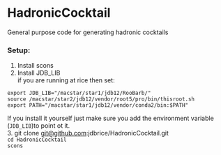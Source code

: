 # HadronicCocktail
General purpose code for generating hadronic cocktails

### Setup:
1. Install scons
2. Install JDB_LIB   
if you are running at rice then set:  
```
export JDB_LIB="/macstar/star1/jdb12/RooBarb/"  
source /macstar/star2/jdb12/vendor/root5/pro/bin/thisroot.sh  
export PATH="/macstar/star1/jdb12/vendor/conda2/bin:$PATH"  
```
If you install it yourself just make sure you add the environment variable (`JDB_LIB`)to point ot it.  
3. git clone git@github.com:jdbrice/HadronicCocktail.git  
`cd HadronicCocktail`  
`scons`   
